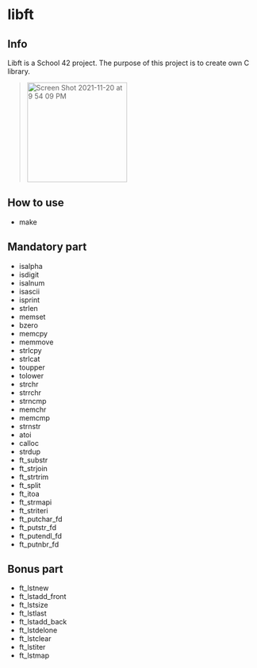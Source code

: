 # libft
## Info
Libft is a School 42 project. The purpose of this project is to create own C library.
> <img width="201" alt="Screen Shot 2021-11-20 at 9 54 09 PM" src="https://user-images.githubusercontent.com/94758944/142737931-82e87775-985f-4fac-b855-809590505fd1.png">

## How to use
- make

## Mandatory part
- isalpha
- isdigit
- isalnum
- isascii
- isprint
- strlen
- memset
- bzero
- memcpy
- memmove
- strlcpy
- strlcat
- toupper
- tolower
- strchr
- strrchr
- strncmp
- memchr
- memcmp
- strnstr
- atoi
- calloc
- strdup
- ft_substr
- ft_strjoin
- ft_strtrim
- ft_split
- ft_itoa
- ft_strmapi
- ft_striteri
- ft_putchar_fd
- ft_putstr_fd
- ft_putendl_fd
- ft_putnbr_fd

## Bonus part
- ft_lstnew
- ft_lstadd_front
- ft_lstsize
- ft_lstlast
- ft_lstadd_back
- ft_lstdelone
- ft_lstclear
- ft_lstiter
- ft_lstmap

